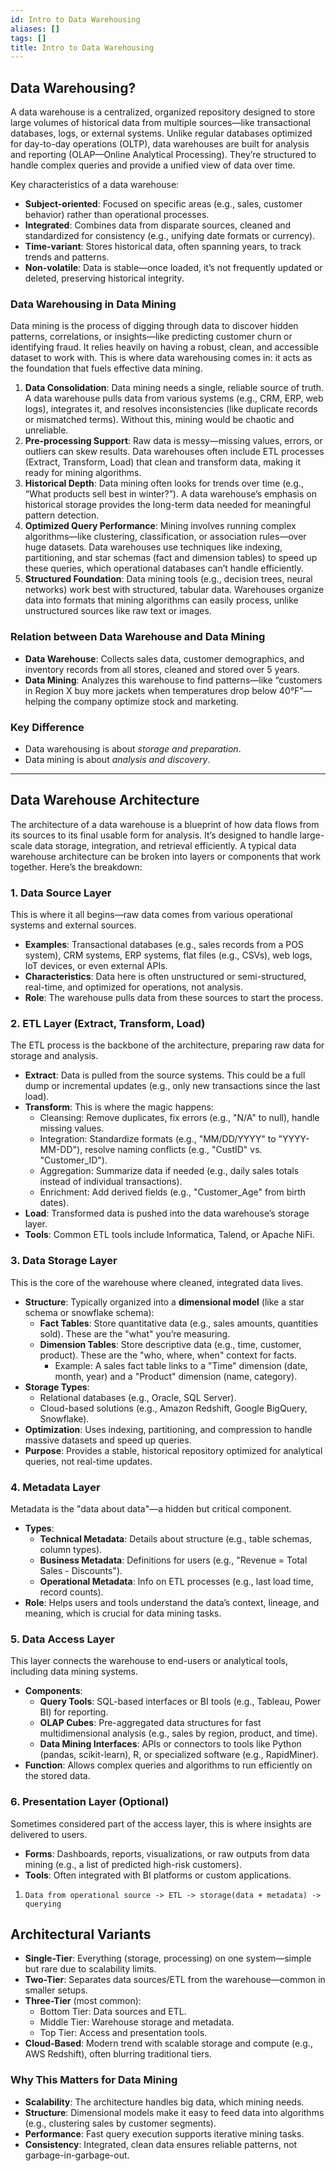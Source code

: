 ```yaml
---
id: Intro to Data Warehousing
aliases: []
tags: []
title: Intro to Data Warehousing
---
```


## Data Warehousing?
A data warehouse is a centralized, organized repository designed to store large volumes of historical data from multiple sources—like transactional databases, logs, or external systems. Unlike regular databases optimized for day-to-day operations (OLTP), data warehouses are built for analysis and reporting (OLAP—Online Analytical Processing). They’re structured to handle complex queries and provide a unified view of data over time.

Key characteristics of a data warehouse:
- **Subject-oriented**: Focused on specific areas (e.g., sales, customer behavior) rather than operational processes.
- **Integrated**: Combines data from disparate sources, cleaned and standardized for consistency (e.g., unifying date formats or currency).
- **Time-variant**: Stores historical data, often spanning years, to track trends and patterns.
- **Non-volatile**: Data is stable—once loaded, it’s not frequently updated or deleted, preserving historical integrity.

### Data Warehousing in Data Mining
Data mining is the process of digging through data to discover hidden patterns, correlations, or insights—like predicting customer churn or identifying fraud. It relies heavily on having a robust, clean, and accessible dataset to work with. This is where data warehousing comes in: it acts as the foundation that fuels effective data mining.

1. **Data Consolidation**: Data mining needs a single, reliable source of truth. A data warehouse pulls data from various systems (e.g., CRM, ERP, web logs), integrates it, and resolves inconsistencies (like duplicate records or mismatched terms). Without this, mining would be chaotic and unreliable.
2. **Pre-processing Support**: Raw data is messy—missing values, errors, or outliers can skew results. Data warehouses often include ETL processes (Extract, Transform, Load) that clean and transform data, making it ready for mining algorithms.
3. **Historical Depth**: Data mining often looks for trends over time (e.g., “What products sell best in winter?”). A data warehouse’s emphasis on historical storage provides the long-term data needed for meaningful pattern detection.
4. **Optimized Query Performance**: Mining involves running complex algorithms—like clustering, classification, or association rules—over huge datasets. Data warehouses use techniques like indexing, partitioning, and star schemas (fact and dimension tables) to speed up these queries, which operational databases can’t handle efficiently.
5. **Structured Foundation**: Data mining tools (e.g., decision trees, neural networks) work best with structured, tabular data. Warehouses organize data into formats that mining algorithms can easily process, unlike unstructured sources like raw text or images.

### Relation between Data Warehouse and Data Mining
- **Data Warehouse**: Collects sales data, customer demographics, and inventory records from all stores, cleaned and stored over 5 years.
- **Data Mining**: Analyzes this warehouse to find patterns—like “customers in Region X buy more jackets when temperatures drop below 40°F”—helping the company optimize stock and marketing.

### Key Difference
- Data warehousing is about *storage and preparation*.
- Data mining is about *analysis and discovery*.

---

## Data Warehouse Architecture
The architecture of a data warehouse is a blueprint of how data flows from its sources to its final usable form for analysis. It’s designed to handle large-scale data storage, integration, and retrieval efficiently. A typical data warehouse architecture can be broken into layers or components that work together. Here’s the breakdown:


### 1. Data Source Layer
This is where it all begins—raw data comes from various operational systems and external sources.
- **Examples**: Transactional databases (e.g., sales records from a POS system), CRM systems, ERP systems, flat files (e.g., CSVs), web logs, IoT devices, or even external APIs.
- **Characteristics**: Data here is often unstructured or semi-structured, real-time, and optimized for operations, not analysis.
- **Role**: The warehouse pulls data from these sources to start the process.

### 2. ETL Layer (Extract, Transform, Load)
The ETL process is the backbone of the architecture, preparing raw data for storage and analysis.
- **Extract**: Data is pulled from the source systems. This could be a full dump or incremental updates (e.g., only new transactions since the last load).
- **Transform**: This is where the magic happens:
  - Cleansing: Remove duplicates, fix errors (e.g., "N/A" to null), handle missing values.
  - Integration: Standardize formats (e.g., "MM/DD/YYYY" to "YYYY-MM-DD"), resolve naming conflicts (e.g., "CustID" vs. "Customer_ID").
  - Aggregation: Summarize data if needed (e.g., daily sales totals instead of individual transactions).
  - Enrichment: Add derived fields (e.g., "Customer_Age" from birth dates).
- **Load**: Transformed data is pushed into the data warehouse’s storage layer.
- **Tools**: Common ETL tools include Informatica, Talend, or Apache NiFi.

### 3. Data Storage Layer
This is the core of the warehouse where cleaned, integrated data lives.
- **Structure**: Typically organized into a **dimensional model** (like a star schema or snowflake schema):
  - **Fact Tables**: Store quantitative data (e.g., sales amounts, quantities sold). These are the "what" you’re measuring.
  - **Dimension Tables**: Store descriptive data (e.g., time, customer, product). These are the "who, where, when" context for facts.
    - Example: A sales fact table links to a "Time" dimension (date, month, year) and a "Product" dimension (name, category).
- **Storage Types**:
  - Relational databases (e.g., Oracle, SQL Server).
  - Cloud-based solutions (e.g., Amazon Redshift, Google BigQuery, Snowflake).
- **Optimization**: Uses indexing, partitioning, and compression to handle massive datasets and speed up queries.
- **Purpose**: Provides a stable, historical repository optimized for analytical queries, not real-time updates.

### 4. Metadata Layer
Metadata is the "data about data"—a hidden but critical component.
- **Types**:
  - **Technical Metadata**: Details about structure (e.g., table schemas, column types).
  - **Business Metadata**: Definitions for users (e.g., "Revenue = Total Sales - Discounts").
  - **Operational Metadata**: Info on ETL processes (e.g., last load time, record counts).
- **Role**: Helps users and tools understand the data’s context, lineage, and meaning, which is crucial for data mining tasks.

### 5. Data Access Layer
This layer connects the warehouse to end-users or analytical tools, including data mining systems.
- **Components**:
  - **Query Tools**: SQL-based interfaces or BI tools (e.g., Tableau, Power BI) for reporting.
  - **OLAP Cubes**: Pre-aggregated data structures for fast multidimensional analysis (e.g., sales by region, product, and time).
  - **Data Mining Interfaces**: APIs or connectors to tools like Python (pandas, scikit-learn), R, or specialized software (e.g., RapidMiner).
- **Function**: Allows complex queries and algorithms to run efficiently on the stored data.

### 6. Presentation Layer (Optional)
Sometimes considered part of the access layer, this is where insights are delivered to users.
- **Forms**: Dashboards, reports, visualizations, or raw outputs from data mining (e.g., a list of predicted high-risk customers).
- **Tools**: Often integrated with BI platforms or custom applications.

1. `Data from operational source -> ETL -> storage(data + metadata) -> querying`

## Architectural Variants
- **Single-Tier**: Everything (storage, processing) on one system—simple but rare due to scalability limits.
- **Two-Tier**: Separates data sources/ETL from the warehouse—common in smaller setups.
- **Three-Tier** (most common):
  - Bottom Tier: Data sources and ETL.
  - Middle Tier: Warehouse storage and metadata.
  - Top Tier: Access and presentation tools.
- **Cloud-Based**: Modern trend with scalable storage and compute (e.g., AWS Redshift), often blurring traditional tiers.

### Why This Matters for Data Mining
- **Scalability**: The architecture handles big data, which mining needs.
- **Structure**: Dimensional models make it easy to feed data into algorithms (e.g., clustering sales by customer segments).
- **Performance**: Fast query execution supports iterative mining tasks.
- **Consistency**: Integrated, clean data ensures reliable patterns, not garbage-in-garbage-out.
